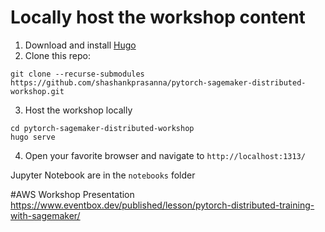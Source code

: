 # Locally host the workshop content

1. Download and install [Hugo](https://gohugo.io/getting-started/installing/)
2. Clone this repo:
```
git clone --recurse-submodules https://github.com/shashankprasanna/pytorch-sagemaker-distributed-workshop.git
```
3. Host the workshop locally
```
cd pytorch-sagemaker-distributed-workshop
hugo serve
```
4. Open your favorite browser and navigate to `http://localhost:1313/`

Jupyter Notebook are in the `notebooks` folder

#AWS Workshop Presentation
https://www.eventbox.dev/published/lesson/pytorch-distributed-training-with-sagemaker/
